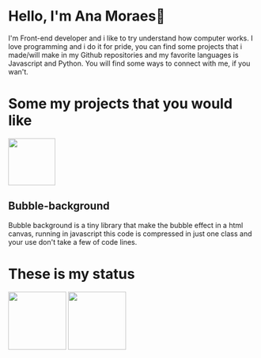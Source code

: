 # Hello, I'm Ana Moraes👋

I'm Front-end developer and i like to try understand how computer works. I love programming and i do it for pride, you can find some projects that i made/will make in my Github repositories and my favorite languages is Javascript and Python. You will find some ways to connect with me, if you wan't.
  
<h1>Some my projects that you would like</h1> 
<div>
  <img height="95px" src="https://github-readme-stats.vercel.app/api/pin/?username=Aninha-Moraes&repo=Bubble-background&theme=tokyonight">
</div>  

<h2>Bubble-background</h2>
Bubble background is a tiny library that make the bubble effect in a html canvas, running in javascript this code is compressed in just one class and your use don't take a few of code lines.

<h1>These is my status</h1>
<div align>
  <img height="117px" src="https://github-readme-stats.vercel.app/api?username=Aninha-Moraes&theme=tokyonight&show_icons=true">
  <img height="117px" src="https://github-readme-stats.vercel.app/api/top-langs/?username=Aninha-Moraes&theme=tokyonight&layout=compact">
</div>

<br/>
